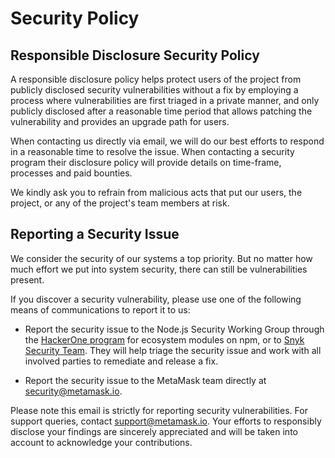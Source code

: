 # Security Policy

## Responsible Disclosure Security Policy

A responsible disclosure policy helps protect users of the project from publicly disclosed security vulnerabilities without a fix by employing a process where vulnerabilities are first triaged in a private manner, and only publicly disclosed after a reasonable time period that allows patching the vulnerability and provides an upgrade path for users.

When contacting us directly via email, we will do our best efforts to respond in a reasonable time to resolve the issue. When contacting a security program their disclosure policy will provide details on time-frame, processes and paid bounties.

We kindly ask you to refrain from malicious acts that put our users, the project, or any of the project's team members at risk.

## Reporting a Security Issue

We consider the security of our systems a top priority. But no matter how much effort we put into system security, there can still be vulnerabilities present.

If you discover a security vulnerability, please use one of the following means of communications to report it to us:

- Report the security issue to the Node.js Security Working Group through the [HackerOne program](https://hackerone.com/nodejs-ecosystem) for ecosystem modules on npm, or to [Snyk Security Team](https://snyk.io/vulnerability-disclosure). They will help triage the security issue and work with all involved parties to remediate and release a fix.

- Report the security issue to the MetaMask team directly at [security@metamask.io](mailto:security@metamask.io).

Please note this email is strictly for reporting security vulnerabilities. For support queries, contact [support@metamask.io](mailto:support@metamask.io).
Your efforts to responsibly disclose your findings are sincerely appreciated and will be taken into account to acknowledge your contributions.
 
